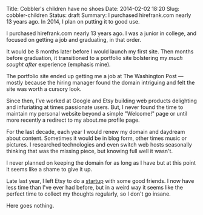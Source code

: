 Title: Cobbler's children have no shoes
Date: 2014-02-02 18:20
Slug: cobbler-children
Status: draft
Summary: I purchased hirefrank.com nearly 13 years ago. In 2014, I plan on putting it to good use.

I purchased hirefrank.com nearly 13 years ago. I was a junior in college, and focused on getting a job and graduating, in that order.

It would be 8 months later before I would launch my first site. Then  months before graduation, it transitioned to a portfolio site bolstering my _much sought after_ experience (emphasis mine). 

The portfolio site ended up getting me a job at The Washington Post &mdash; mostly because the hiring manager found the domain intriguing and felt the site was worth a cursory look.

Since then, I’ve worked at Google and Etsy building web products delighting and infuriating at times passionate users. But, I never found the time to maintain my personal website beyond a simple "Welcome!" page or until more recently a redirect to my about.me profile page.

For the last decade, each year I would renew my domain and daydream about content. Sometimes it would be in blog form, other times music or pictures. I researched technologies and even switch web hosts seasonally thinking that was the missing piece, but knowing full well it wasn't.

I never planned on keeping the domain for as long as I have but at this point it seems like a shame to give it up.

Late last year, I left Etsy to do a [startup](http://getradico.com) with some good friends. I now have less time than I've ever had before, but in a weird way it seems like the perfect time to collect my thoughts regularly, so I don't go insane.

Here goes nothing.
